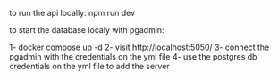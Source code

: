 to run the api locally:
npm run dev


to start the database localy with pgadmin:

1- docker compose up -d
2- visit  http://localhost:5050/
3- connect the pgadmin with the credentials on the yml file
4- use the postgres db credentials on the yml file to add the server

